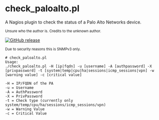 # check_paloalto.pl
A Nagios plugin to check the status of a Palo Alto Networks device.

<sub>Unsure who the author is. Credits to the unknown author.</sub>

[![GitHub release](https://img.shields.io/github/release/FoUStep/check_paloalto.pl.svg)](https://GitHub.com/FoUStep/check_paloalto.pl/releases/)

<sub>Due to security reasons this is SNMPv3 only.</sub>
```
# check_paloalto.pl 
Usage:
./check_paloalto.pl -H [ip|fqdn] -u [username] -A [authpassword] -X [privpassword] -t [system|temp|cpu|ha|sessions|icmp_sessions|vpn] -w [warning value] -c [critical value]

-H = IP/FQDN of the PA
-u = Username
-A = AuthPassword
-X = PrivPassword
-t = Check type (currently only system/temp/cpu/ha/sessions/icmp_sessions/vpn)
-w = Warning Value
-c = Critical Value
```
